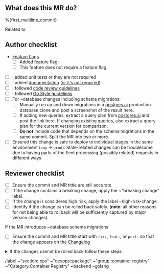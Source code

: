 ## What does this MR do?

<!-- Describe your changes here -->

%{first_multiline_commit}

Related to <!-- add the issue URL here -->

## Author checklist

- [Feature flags](https://gitlab.com/gitlab-org/container-registry/-/blob/master/docs-gitlab/feature-flags.md)
    - [ ] Added feature flag: <!-- Add the Feature flag tracking issue link here -->
    - [ ] This feature does not require a feature flag
- [ ] I added unit tests or they are not required
- [ ] I added [documentation](https://docs.gitlab.com/ee/development/documentation/workflow.html) ([or it's not required](https://about.gitlab.com/handbook/engineering/ux/technical-writing/workflow/#when-documentation-is-required))
- [ ] I followed [code review guidelines](https://docs.gitlab.com/ee/development/code_review.html)
- [ ] I followed [Go Style guidelines](https://docs.gitlab.com/ee/development/go_guide/)
- [ ] For ~database changes including schema migrations:
   - [ ] Manually run up and down migrations in a [postgres.ai](https://console.postgres.ai/gitlab/joe-instances/68) production database clone and post a screenshot of the result here.
   - [ ] If adding new queries, extract a query plan from [postgres.ai](https://console.postgres.ai/gitlab/joe-instances/68) and post the link here. If changing existing queries, also extract a query plan for the current version for comparison.
   - [ ] **Do not** include code that depends on the schema migrations in the same commit. Split the MR into two or more.
- [ ] Ensured this change is safe to deploy to individual stages in the same environment (`cny` -> `prod`). State-related changes can be troublesome due to having parts of the fleet processing (possibly related) requests in different ways.

## Reviewer checklist

- [ ] Ensure the commit and MR tittle are still accurate.
- [ ] If the change contains a breaking change, apply the ~"breaking change" label.
- [ ] If the change is considered high risk, apply the label ~high-risk-change
- [ ] Identify if the change can be rolled back safely. (**note**: all other reasons for not being able to rollback will be sufficiently captured by major version changes).

If the MR introduces ~database schema migrations:

- [ ] Ensure the commit and MR tittle start with `fix:`, `feat:`, or `perf:` so that the change appears on the [Changelog](https://gitlab.com/gitlab-org/container-registry/-/blob/master/CHANGELOG.md)

<details><summary>If the changes cannot be rolled back follow these steps: </summary>

- [ ] If not, apply the label ~"cannot-rollback".
- [ ] Add a section to the MR description that includes the following details:
   - [ ] The reasoning behind why a release containing the presented MR can not be rolled back (e.g. schema migrations or changes to the FS structure) 
   - [ ] Detailed steps to revert/disable a feature introduced by the same change where a migration cannot be rolled back. (**note**: ideally MRs containing schema migrations should not contain feature changes.)
   - [ ] Ensure this MR does not add code that depends on these changes that cannot be rolled back.

</details>

<!-- Labels - do not remove -->
/label ~"section::ops" ~"devops::package" ~"group::container registry" ~"Category:Container Registry" ~backend ~golang
